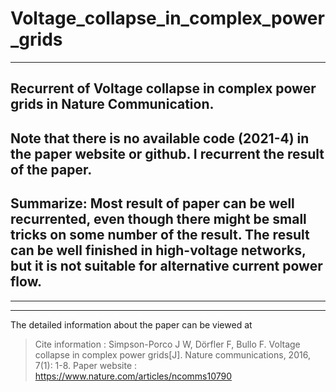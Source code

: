 # Voltage_collapse_in_complex_power_grids
----
## **Recurrent of Voltage collapse in complex power grids in Nature Communication.**
## Note that there is no available code (2021-4) in the paper website or github. I recurrent the result of the paper.
## Summarize: Most result of paper can be well recurrented, even though there might be small tricks on some number of the result. The result can be well finished in high-voltage networks, but it is not suitable for alternative current power flow.
----

----
The detailed information about the paper can be viewed at 
>Cite information : Simpson-Porco J W, Dörfler F, Bullo F. Voltage collapse in complex power grids[J]. Nature communications, 2016, 7(1): 1-8.
>Paper website : https://www.nature.com/articles/ncomms10790

